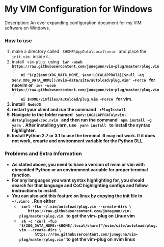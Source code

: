 <h1> My VIM Configuration for Windows </h1>

Description: An ever expanding configuration document for my VIM software on Windows. 

<h3> How to use </h3>
<ol>
   <li> make a directory called <code> $HOME\AppData\Local\nvim </code> and place the <code> init.vim </code> inside it. </li>
   <li> install <code> vim-plug </code> using <b> <code> iwr -useb https://raw.githubusercontent.com/junegunn/vim-plug/master/plug.vim |`
    ni "$(@($env:XDG_DATA_HOME, $env:LOCALAPPDATA)[$null -eq $env:XDG_DATA_HOME])/nvim-data/site/autoload/plug.vim" -Force </code> <b> for neovim or <b> <code> iwr -useb https://raw.githubusercontent.com/junegunn/vim-plug/master/plug.vim |`
    ni $HOME/vimfiles/autoload/plug.vim -Force </code> <b> for vim. </li
	>
   <li> install <code> NodeJS </code> </li>
   <li> restart your client and run the command <code> :PlugInstall </code> </li>
   <li> Navigate to the folder named <code> $env:LOCALAPPDATA\nvim-data\plugged\coc.nvim </code> and then run the command <code> npm install -g yarn </code>. After installing yarn, use <code> yarn install </code> to install the syntax highlighter.   </li>
   <li> Install Python 2.7 or 3.1 to use the terminal. It may not work. If it does not work, crearte and environment variable for the Python DLL. </li>
</ol>

<h3> Problems and Extra Information </h3> 

<ul> 
   <li> As stated above, you need to have a version of nvim or vim with ebmedded Python or an environment variable for proper terminal function. </li>
   <li> For any languages you want syntax highlighting for, you should search for that language and CoC highlighting configs and follow instructions to install. </li>
   <li> You can also add this feature on linux by copying the init file to <code> ~/.vimrc </code>. Run either 
   <ul>
      <li> <code> curl -fLo ~/.vim/autoload/plug.vim --create-dirs \
    https://raw.githubusercontent.com/junegunn/vim-plug/master/plug.vim </code> <b>
	to get the vim- plug on Linux vim </li>
	  <li> <code> sh -c 'curl -fLo "${XDG_DATA_HOME:-$HOME/.local/share}"/nvim/site/autoload/plug.vim --create-dirs \
       https://raw.githubusercontent.com/junegunn/vim-plug/master/plug.vim'</code> <b>  to get the vim-plug on nvim linux </li>
   </ul>
   </li>
</ul>

